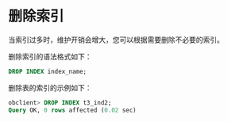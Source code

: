 删除索引 
=========================

当索引过多时，维护开销会增大，您可以根据需要删除不必要的索引。

删除索引的语法格式如下：

```sql
DROP INDEX index_name;
```



删除表的索引的示例如下：

```sql
obclient> DROP INDEX t3_ind2;
Query OK, 0 rows affected (0.02 sec)
```


